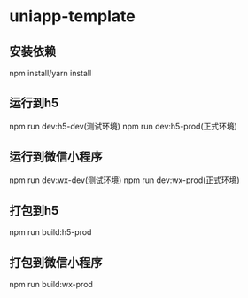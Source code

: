 <!--
 * @Author: yuyongxing
 * @Date: 2022-06-15 14:49:27
 * @LastEditors: yuyongxing
 * @LastEditTime: 2022-06-21 15:58:03
 * @Description: 
-->
# uniapp-template

## 安装依赖
npm install/yarn install

## 运行到h5
npm run dev:h5-dev(测试环境)
npm run dev:h5-prod(正式环境)

## 运行到微信小程序

npm run dev:wx-dev(测试环境)
npm run dev:wx-prod(正式环境)

## 打包到h5
npm run build:h5-prod

## 打包到微信小程序
npm run build:wx-prod